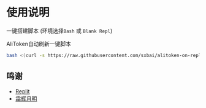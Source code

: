 # 使用说明
一键搭建脚本 (环境选择`Bash` 或 `Blank Repl`)

AliToken自动刷新一键脚本
```bash
bash <(curl -s https://raw.githubusercontent.com/sxbai/alitoken-on-replit/master/install.sh)
```
## 鸣谢
- [Replit](https://github.com/replit)
- [霜辉月明](https://github.com/lm317379829)

